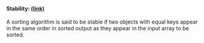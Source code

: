 #### Stability: [(link)][1]
A sorting algorithm is said to be stable if two objects with equal keys appear in the same order in sorted output as they appear in the input array to be sorted.


[1]: https://www.geeksforgeeks.org/stability-in-sorting-algorithms/